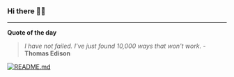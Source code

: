 ### Hi there 👋🏻


---

**Quote of the day**

> *I have not failed. I've just found 10,000 ways that won't work.* - **Thomas Edison** 

[![README.md](https://github.com/marcolovazzano/marcolovazzano/actions/workflows/readme.yml/badge.svg?branch=main)](https://github.com/marcolovazzano/marcolovazzano/actions/workflows/readme.yml)
